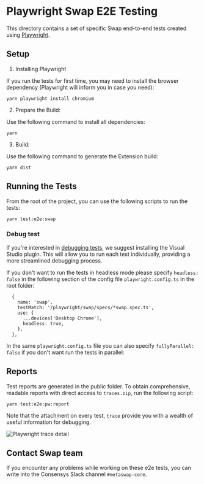 # Playwright Swap E2E Testing

This directory contains a set of specific Swap end-to-end tests created using [Playwright](https://playwright.dev/).

## Setup

1. Installing Playwright

If you run the tests for first time, you may need to install the browser dependency (Playwright will inform you in case you need):

```
yarn playwright install chromium
```

2. Prepare the Build:

Use the following command to install all dependencies:

```
yarn
```

3. Build:

Use the following command to generate the Extension build:

```
yarn dist
```

## Running the Tests

From the root of the project, you can use the following scripts to run the tests:

```
yarn test:e2e:swap
```

### Debug test

If you're interested in [debugging tests](https://playwright.dev/docs/debug), we suggest installing the Visual Studio plugin. This will allow you to run each test individually, providing a more streamlined debugging process.

If you don't want to run the tests in headless mode please specify `headless: false` in the following section of the config file `playwright.config.ts` in the root folder:

```
  {
    name: 'swap',
    testMatch: '/playwright/swap/specs/*swap.spec.ts',
    use: {
      ...devices['Desktop Chrome'],
      headless: true,
    },
  },
```

In the same `playwright.config.ts` file you can also specify `fullyParallel: false` if you don't want run the tests in parallel:

## Reports

Test reports are generated in the public folder. To obtain comprehensive, readable reports with direct access to `traces.zip`, run the following script:

```
yarn test:e2e:pw:report
```

Note that the attachment on every test, `trace` provide you with a wealth of useful information for debugging.

![Playwright trace detail](resources/trace.png)

## Contact Swap team

If you encounter any problems while working on these e2e tests, you can write into the Consensys Slack channel `#metaswap-core`.
